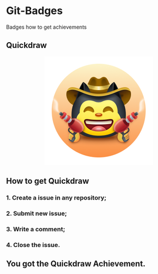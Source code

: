 # Git-Badges
 Badges how to get achievements

## Quickdraw

<div align="center">
<img width="296" src="quick-draw.png" alt="QuickDraw-Pin">
</div>

## How to get Quickdraw

### 1. Create a issue in any repository;
### 2. Submit new issue;
### 3. Write a comment;
### 4. Close the issue. 

You got the Quickdraw Achievement.
----


